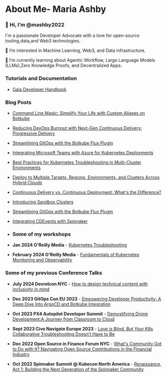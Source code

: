 # About Me- Maria Ashby 
### 👋 Hi, I’m @mashby2022
I'm a passionate Developer Advocate with a love for open-source tooling,data,and Web3 technologies.

👀 I’m interested in Machine Learning, Web3, and Data infrastructure. 

🌱 I’m currently learning about Agentic Workflow, Large Language Models (LLMs),Zero Knowledge Proofs, and Decentralized Apps.

### Tutorials and Documentation
- [Gaia Developer Handbook](https://developer.gaianet.ai/)
  
### Blog Posts
- [Command Line Magic: Simplify Your Life with Custom Aliases on Botkube](https://botkube.io/blog/command-line-magic-simplify-your-life-with-custom-kubernetes-kubectrl-aliases-on-botkube) 
- [Reducing DevOps Burnout with Next-Gen Continuous Delivery: Progressive Delivery](https://medium.com/@mashbythedev/reducing-devops-burnout-with-next-gen-continuous-delivery-progressive-delivery-805e8dc7b342)
- [Streamlining GitOps with the Botkube Flux Plugin](https://botkube.io/blog/streamlining-gitops-with-the-botkube-flux-plugin) 
- [Integrating Microsoft Teams with Azure for Kubernetes Deployments](https://botkube.io/blog/integrating-microsoft-teams-with-azure-for-kubernetes-deployments)
- [Best Practices for Kubernetes Troubleshooting in Multi-Cluster Environments](https://botkube.io/blog/best-practices-for-kubernetes-troubleshooting-in-multi-cluster-environments)
- [Deploy to Multiple Targets, Regions, Environments, and Clusters Across Hybrid Clouds](https://medium.com/@mashbythedev/deploy-to-multiple-targets-regions-environments-and-clusters-across-hybrid-clouds-ec3c29a8526e) 
- [Continuous Delivery vs. Continuous Deployment: What's the Difference?](https://medium.com/@mashbythedev/continuous-delivery-vs-continuous-deployment-whats-the-difference-032fc6737b54)
- [Introducing Sandbox Clusters](https://medium.com/@mashbythedev/introducing-sandbox-clusters)
- [Streamlining GitOps with the Botkube Flux Plugin](https://medium.com/kubeshop-i/streamlining-gitops-with-the-botkube-flux-plugin-ee54732d1984)
- [Integrating CDEvents with Spinnaker](https://cd.foundation/blog/2022/10/21/integrating-cdevents-with-spinnaker/)
- ### Some of my workshops
- **Jan 2024 O'Reilly Media** -  [Kubernetes Troubleshooting](https://github.com/mashby2022/Kubernetes-troubleshooting-Oreilly/tree/main?tab=readme-ov-file)

- **February 2024 O'Reilly Media** -  [Fundamentals of Kubernetes Monitoring and Observability](https://github.com/mashby2022/Oreilly-monitoring-labs)

### Some of my previous Conference Talks

- **July 2024 Devrelcon NYC** - [How to design technical content with inclusivity in mind](https://youtu.be/7hzu8dmBUr8?si=FfJtwmqHRVbmcP8_)
- **Dec 2023 GitOps Con EU 2023** - [Empowering Developer Productivity: A Deep Dive Into ArgoCD and Botkube Integration]( 
https://www.youtube.com/watch?v=N4ka2MuvTdg)
- **Oct 2023 PX4 Autopilot Developer Summit** - [Demystifying Drone Development:A Journey from Classroom to Cloud](https://youtu.be/9vtXNLZxh18?si=rQzPwqdVTuP70Up0)

- **Sept 2023 Civo Navigate Europe 2023** -  [Love is Blind, But Your K8s Collaborative Troubleshooting Doesn’t Have to Be](https://youtu.be/nFpTXrkz3cQ?feature=shared)
  
- **Dec 2022 Open Source in Finance Forum NYC** -  [What's Community Got to Do with It? Navigating Open Source Contributions in the Financial Industry](https://www.youtube.com/watch?v=UO1Rl8EHVmo)

- **Oct 2022 Spinnaker Summit @ Kubecon North America** -  [Renaissance, Act 1: Building the Next Generation of the Spinnaker Community](https://www.youtube.com/watch?v=N4ka2MuvTdg)



